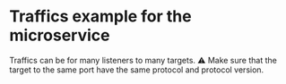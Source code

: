 # Traffics example for the microservice

Traffics can be for many listeners to many targets. :warning: Make sure that the target to the same port have the same protocol and protocol version. 